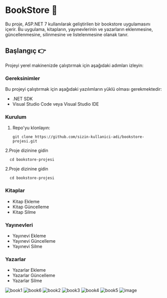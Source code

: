 # BookStore :closed_book:

Bu proje, ASP.NET 7 kullanılarak geliştirilen bir bookstore uygulamasını içerir. Bu uygulama, kitapların, yayınevlerinin ve yazarların eklenmesine, güncellenmesine, silinmesine ve listelenmesine olanak tanır.

## Başlangıç :point_right:

Projeyi yerel makinenizde çalıştırmak için aşağıdaki adımları izleyin:

### Gereksinimler

Bu projeyi çalıştırmak için aşağıdaki yazılımların yüklü olması gerekmektedir:

- .NET SDK
- Visual Studio Code veya Visual Studio IDE

### Kurulum

1. Repo'yu klonlayın:

   ```shell
   git clone https://github.com/sizin-kullanici-adi/bookstore-projesi.git  
2.Proje dizinine gidin
  ```
    cd bookstore-projesi 
   ```
2.Proje dizinine gidin
  ```
    cd bookstore-projesi 
  ```
### Kitaplar
* Kitap Ekleme
* Kitap Güncelleme
* Kitap Silme

### Yayınevleri
* Yayınevi Ekleme
* Yayınevi Güncelleme
* Yayınevi Silme

### Yazarlar
* Yazarlar Ekleme
* Yazarlar Güncelleme
* Yazarlar Silme


![book1](https://github.com/xsinemgunesx/BookStoreWebApp/assets/104680332/cd678b0f-54ef-4264-b478-86b015531513)
![book6](https://github.com/xsinemgunesx/BookStoreWebApp/assets/104680332/34b2125d-ce82-4012-a78b-44dc5f60345a)
![book2](https://github.com/xsinemgunesx/BookStoreWebApp/assets/104680332/03735878-cc8b-473f-ab66-13c7db5eb1d6)
![book3](https://github.com/xsinemgunesx/BookStoreWebApp/assets/104680332/9e4112cc-f431-4350-b23e-1454f890d495)
![book4](https://github.com/xsinemgunesx/BookStoreWebApp/assets/104680332/32d535fc-0010-4e05-883a-fa9e547d03ae)
![book5](https://github.com/xsinemgunesx/BookStoreWebApp/assets/104680332/71c5a43c-51c6-46c7-b848-c605b3d6d6b9)
![image](https://github.com/xsinemgunesx/BookStoreWebApp/assets/104680332/4f8e095f-4250-4f0e-b264-69b9c73c8331)











